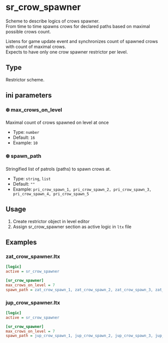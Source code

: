 # sr_crow_spawner

Scheme to describe logics of crows spawner. <br/>
From time to time spawns crows for declared paths based on maximal possible crows count.

Listens for game update event and synchronizes count of spawned crows with count of maximal crows. <br/>
Expects to have only one crow spawner restrictor per level.

## Type

Restrictor scheme.

## ini parameters

### ❄️ max_crows_on_level

Maximal count of crows spawned on level at once

- Type: `number`
- Default: `16`
- Example: `10`

### ❄️ spawn_path

Stringified list of patrols (paths) to spawn crows at.

- Type: `string`, `list`
- Default: `""`
- Example: `pri_crow_spawn_1, pri_crow_spawn_2, pri_crow_spawn_3, pri_crow_spawn_4, pri_crow_spawn_5`

## Usage

1) Create restrictor object in level editor
2) Assign sr_crow_spawner section as active logic in `ltx` file

## Examples

### zat_crow_spawner.ltx

```ini
[logic]
active = sr_crow_spawner

[sr_crow_spawner]
max_crows_on_level = 7
spawn_path = zat_crow_spawn_1, zat_crow_spawn_2, zat_crow_spawn_3, zat_crow_spawn_4, zat_crow_spawn_5
```

### jup_crow_spawner.ltx
```ini
[logic]
active = sr_crow_spawner

[sr_crow_spawner]
max_crows_on_level = 7
spawn_path = jup_crow_spawn_1, jup_crow_spawn_2, jup_crow_spawn_3, jup_crow_spawn_4, jup_crow_spawn_5
```
